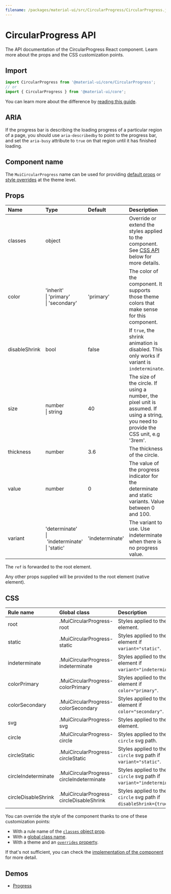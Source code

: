 ```yaml
---
filename: /packages/material-ui/src/CircularProgress/CircularProgress.js
---
```


<!--- This documentation is automatically generated, do not try to edit it. -->

# CircularProgress API

<p class="description">The API documentation of the CircularProgress React component. Learn more about the props and the CSS customization points.</p>

## Import

```js
import CircularProgress from '@material-ui/core/CircularProgress';
// or
import { CircularProgress } from '@material-ui/core';
```

You can learn more about the difference by [reading this guide](/guides/minimizing-bundle-size/).

## ARIA

If the progress bar is describing the loading progress of a particular region of a page,
you should use `aria-describedby` to point to the progress bar, and set the `aria-busy`
attribute to `true` on that region until it has finished loading.

## Component name

The `MuiCircularProgress` name can be used for providing [default props](/customization/globals/#default-props) or [style overrides](/customization/globals/#css) at the theme level.

## Props

| Name | Type | Default | Description |
|:-----|:-----|:--------|:------------|
| <span class="prop-name">classes</span> | <span class="prop-type">object</span> |  | Override or extend the styles applied to the component. See [CSS API](#css) below for more details. |
| <span class="prop-name">color</span> | <span class="prop-type">'inherit'<br>&#124;&nbsp;'primary'<br>&#124;&nbsp;'secondary'</span> | <span class="prop-default">'primary'</span> | The color of the component. It supports those theme colors that make sense for this component. |
| <span class="prop-name">disableShrink</span> | <span class="prop-type">bool</span> | <span class="prop-default">false</span> | If `true`, the shrink animation is disabled. This only works if variant is `indeterminate`. |
| <span class="prop-name">size</span> | <span class="prop-type">number<br>&#124;&nbsp;string</span> | <span class="prop-default">40</span> | The size of the circle. If using a number, the pixel unit is assumed. If using a string, you need to provide the CSS unit, e.g '3rem'. |
| <span class="prop-name">thickness</span> | <span class="prop-type">number</span> | <span class="prop-default">3.6</span> | The thickness of the circle. |
| <span class="prop-name">value</span> | <span class="prop-type">number</span> | <span class="prop-default">0</span> | The value of the progress indicator for the determinate and static variants. Value between 0 and 100. |
| <span class="prop-name">variant</span> | <span class="prop-type">'determinate'<br>&#124;&nbsp;'indeterminate'<br>&#124;&nbsp;'static'</span> | <span class="prop-default">'indeterminate'</span> | The variant to use. Use indeterminate when there is no progress value. |

The `ref` is forwarded to the root element.

Any other props supplied will be provided to the root element (native element).

## CSS

| Rule name | Global class | Description |
|:-----|:-------------|:------------|
| <span class="prop-name">root</span> | <span class="prop-name">.MuiCircularProgress-root</span> | Styles applied to the root element.
| <span class="prop-name">static</span> | <span class="prop-name">.MuiCircularProgress-static</span> | Styles applied to the root element if `variant="static"`.
| <span class="prop-name">indeterminate</span> | <span class="prop-name">.MuiCircularProgress-indeterminate</span> | Styles applied to the root element if `variant="indeterminate"`.
| <span class="prop-name">colorPrimary</span> | <span class="prop-name">.MuiCircularProgress-colorPrimary</span> | Styles applied to the root element if `color="primary"`.
| <span class="prop-name">colorSecondary</span> | <span class="prop-name">.MuiCircularProgress-colorSecondary</span> | Styles applied to the root element if `color="secondary"`.
| <span class="prop-name">svg</span> | <span class="prop-name">.MuiCircularProgress-svg</span> | Styles applied to the `svg` element.
| <span class="prop-name">circle</span> | <span class="prop-name">.MuiCircularProgress-circle</span> | Styles applied to the `circle` svg path.
| <span class="prop-name">circleStatic</span> | <span class="prop-name">.MuiCircularProgress-circleStatic</span> | Styles applied to the `circle` svg path if `variant="static"`.
| <span class="prop-name">circleIndeterminate</span> | <span class="prop-name">.MuiCircularProgress-circleIndeterminate</span> | Styles applied to the `circle` svg path if `variant="indeterminate"`.
| <span class="prop-name">circleDisableShrink</span> | <span class="prop-name">.MuiCircularProgress-circleDisableShrink</span> | Styles applied to the `circle` svg path if `disableShrink={true}`.

You can override the style of the component thanks to one of these customization points:

- With a rule name of the [`classes` object prop](/customization/components/#overriding-styles-with-classes).
- With a [global class name](/customization/components/#overriding-styles-with-global-class-names).
- With a theme and an [`overrides` property](/customization/globals/#css).

If that's not sufficient, you can check the [implementation of the component](https://github.com/mui-org/material-ui/blob/next/packages/material-ui/src/CircularProgress/CircularProgress.js) for more detail.

## Demos

- [Progress](/components/progress/)

